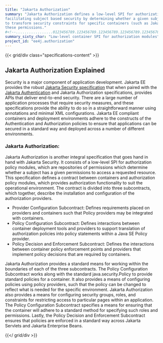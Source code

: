 ```yaml
---
title: "Jakarta Authorization"
summary: "Jakarta Authorization defines a low-level SPI for authorization modules, which are repositories of permissions 
facilitating subject based security by determining whether a given subject has a given permission, and algorithms
to transform security constraints for specific containers (such as Jakarta Servlet or Jakarta Enterprise Beans) into 
these permissions."
#<!--.................0123456789.123456789.123456789.123456789.123456789.123456789-->
summary_sixty_char: "Low-level container SPI for authorization modules"
project_id: "ee4j.authorization"
---
```


{{< grid/div class="specifications-content" >}}

## Jakarta Authorization Explained

Security is a major component of application development. Jakarta EE provides
the robust [Jakarta Security specification](/specifications/security/) 
that when paired with the [Jakarta Authentication](/specifications/authentication/) 
and Jakarta Authorization specifications, provides APIs that deliver end-to-end
security. There are a large number of application processes that require
security measures, and these specifications provide the ability to do so in a
straightforward manner using annotations and minimal XML configurations.
Jakarta EE compliant containers and deployment environments adhere to the
constructs of the Authentication and Authorization policies to ensure that
applications can be secured in a standard way and deployed across a number of
different environments.

### Jakarta Authorization:

Jakarta Authorization is another integral specification that goes hand in hand
with Jakarta Security. It consists of a low-level SPI for authorization policy
modules, which are repositories of permissions which determine whether a
subject has a given permissions to access a requested resource. This
specification defines a contract between containers and authorization policy
modules, which provides authorization functionality to suit the operational
environment. The contract is divided into three subcontracts, which together,
describe the installation and configuration of the authorization providers.

- Provider Configuration Subcontract: Defines requirements placed on providers
  and containers such that Policy providers may be integrated with containers.
- Policy Configuration Subcontract: Defines interactions between container
  deployment tools and providers to support translation of authorization
  policies into policy statements within a Java SE Policy provider.
- Policy Decision and Enforcement Subcontract: Defines the interactions between
  container policy enforcement points and providers that implement policy
  decisions that are required by containers.

Jakarta Authorization provides a standard means for working within the
boundaries of each of the three subcontracts.  The Policy Configuration
Subcontract works along with the standard java.security.Policy to provide
standard policies for a container. It also provides a means of configuring
policies using policy providers, such that the policy can be changed to reflect
what is needed for the specific environment. Jakarta Authorization also
provides a means for configuring security groups, roles, and constraints for
restricting access to particular pages within an application. The Policy
Configuration Subcontract specifies a means for ensuring that the container
will adhere to a standard method for specifying such roles and permissions.
Lastly, the Policy Decision and Enforcement Subcontract ensures that policies
are enforced in a standard way across Jakarta Servlets and Jakarta Enterprise
Beans.

{{</ grid/div >}}
